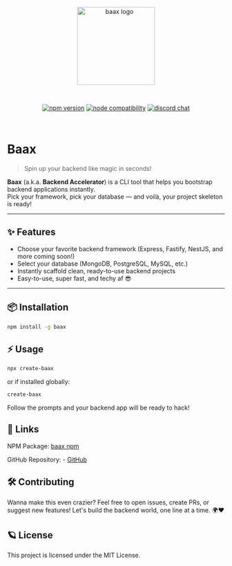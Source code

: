
<p align="center">
  <a href="https://npmjs.com/package/baax" target="_blank" rel="noopener noreferrer">
    <img width="180" src="https://baax.nagarajneelam.me/logo.png" alt="baax logo">
  </a>
</p>

<br/>

<p align="center">
  <a href="https://npmjs.com/package/baax"><img src="https://img.shields.io/npm/v/baax.svg" alt="npm version"></a>
  <a href="https://nodejs.org/en/"><img src="https://img.shields.io/node/v/baax.svg" alt="node compatibility"></a>
  <a href="https://discord.com/invite/Keku7ThKuP"><img src="https://img.shields.io/badge/chat-discord-blue?style=flat&logo=discord" alt="discord chat"></a>
</p>

<br/>

# Baax 

> Spin up your backend like magic in seconds!

**Baax** (a.k.a. **Backend Accelerator**) is a CLI tool that helps you bootstrap backend applications instantly.  
Pick your framework, pick your database — and voilà, your project skeleton is ready!

---

## ✨ Features

- Choose your favorite backend framework (Express, Fastify, NestJS, and more coming soon!)
- Select your database (MongoDB, PostgreSQL, MySQL, etc.)
- Instantly scaffold clean, ready-to-use backend projects
- Easy-to-use, super fast, and techy af 😎

---

## 📦 Installation

```bash
npm install -g baax
```

## ⚡ Usage

```bash
npx create-baax
```

or if installed globally:

```bash
create-baax
```
Follow the prompts and your backend app will be ready to hack!

## 🔗 Links
NPM Package: [baax npm](https://www.npmjs.com/package/baax)

GitHub Repository: - [GitHub](https://github.com/neelamnagarajgithub/baax)

## 🛠️ Contributing
Wanna make this even crazier? Feel free to open issues, create PRs, or suggest new features!
Let's build the backend world, one line at a time. 🌍❤️

## 🪐 License
This project is licensed under the MIT License.


